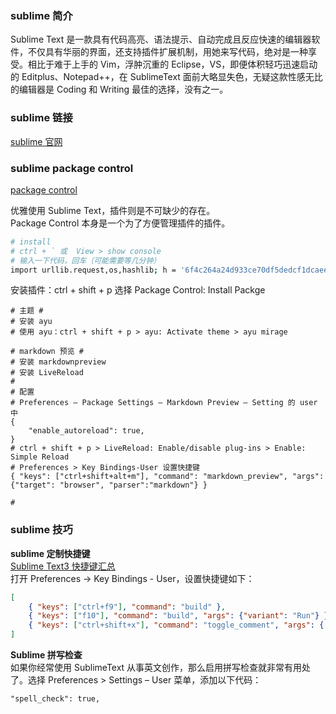 
### sublime 简介
Sublime Text 是一款具有代码高亮、语法提示、自动完成且反应快速的编辑器软件，不仅具有华丽的界面，还支持插件扩展机制，用她来写代码，绝对是一种享受。相比于难于上手的 Vim，浮肿沉重的 Eclipse，VS，即便体积轻巧迅速启动的 Editplus、Notepad++，在 SublimeText 面前大略显失色，无疑这款性感无比的编辑器是 Coding 和 Writing 最佳的选择，没有之一。

### sublime 链接
[sublime 官网](https://www.sublimetext.com/)  

### sublime package control
[package control](https://packagecontrol.io/)  

优雅使用 Sublime Text，插件则是不可缺少的存在。  
Package Control 本身是一个为了方便管理插件的插件。  

```bash
# install
# ctrl + ` 或  View > show console
# 输入一下代码，回车（可能需要等几分钟）  
import urllib.request,os,hashlib; h = '6f4c264a24d933ce70df5dedcf1dcaee' + 'ebe013ee18cced0ef93d5f746d80ef60'; pf = 'Package Control.sublime-package'; ipp = sublime.installed_packages_path(); urllib.request.install_opener( urllib.request.build_opener( urllib.request.ProxyHandler()) ); by = urllib.request.urlopen( 'http://packagecontrol.io/' + pf.replace(' ', '%20')).read(); dh = hashlib.sha256(by).hexdigest(); print('Error validating download (got %s instead of %s), please try manual install' % (dh, h)) if dh != h else open(os.path.join( ipp, pf), 'wb' ).write(by)
```

安装插件：ctrl + shift + p 选择 Package Control: Install Packge   
```
# 主题 #
# 安装 ayu
# 使用 ayu：ctrl + shift + p > ayu: Activate theme > ayu mirage  

# markdown 预览 #
# 安装 markdownpreview
# 安装 LiveReload
# 
# 配置
# Preferences – Package Settings – Markdown Preview – Setting 的 user 中
{
    "enable_autoreload": true,
}
# ctrl + shift + p > LiveReload: Enable/disable plug-ins > Enable: Simple Reload
# Preferences > Key Bindings-User 设置快捷键
{ "keys": ["ctrl+shift+alt+m"], "command": "markdown_preview", "args": {"target": "browser", "parser":"markdown"} }

#
```

### sublime 技巧

**sublime 定制快捷键**  
[Sublime Text3 快捷键汇总](https://blog.csdn.net/moyan_min/article/details/11530751)  
打开 Preferences -> Key Bindings - User，设置快捷键如下：  
```json
[
    { "keys": ["ctrl+f9"], "command": "build" },
    { "keys": ["f10"], "command": "build", "args": {"variant": "Run"} },
    { "keys": ["ctrl+shift+x"], "command": "toggle_comment", "args": { "block": true } },
]
```

**Sublime 拼写检查**  
如果你经常使用 SublimeText 从事英文创作，那么启用拼写检查就非常有用处了。选择 Preferences > Settings – User 菜单，添加以下代码：
```
"spell_check": true,
```
